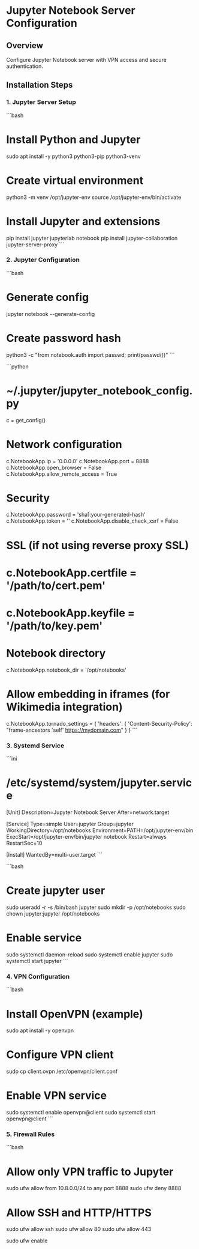 # Jupyter Notebook Server Configuration

## Overview

Configure Jupyter Notebook server with VPN access and secure authentication.

## Installation Steps

### 1. Jupyter Server Setup

\`\`\`bash
# Install Python and Jupyter
sudo apt install -y python3 python3-pip python3-venv

# Create virtual environment
python3 -m venv /opt/jupyter-env
source /opt/jupyter-env/bin/activate

# Install Jupyter and extensions
pip install jupyter jupyterlab notebook
pip install jupyter-collaboration jupyter-server-proxy
\`\`\`

### 2. Jupyter Configuration

\`\`\`bash
# Generate config
jupyter notebook --generate-config

# Create password hash
python3 -c "from notebook.auth import passwd; print(passwd())"
\`\`\`

\`\`\`python
# ~/.jupyter/jupyter_notebook_config.py
c = get_config()

# Network configuration
c.NotebookApp.ip = '0.0.0.0'
c.NotebookApp.port = 8888
c.NotebookApp.open_browser = False
c.NotebookApp.allow_remote_access = True

# Security
c.NotebookApp.password = 'sha1:your-generated-hash'
c.NotebookApp.token = ''
c.NotebookApp.disable_check_xsrf = False

# SSL (if not using reverse proxy SSL)
# c.NotebookApp.certfile = '/path/to/cert.pem'
# c.NotebookApp.keyfile = '/path/to/key.pem'

# Notebook directory
c.NotebookApp.notebook_dir = '/opt/notebooks'

# Allow embedding in iframes (for Wikimedia integration)
c.NotebookApp.tornado_settings = {
    'headers': {
        'Content-Security-Policy': "frame-ancestors 'self' https://mydomain.com"
    }
}
\`\`\`

### 3. Systemd Service

\`\`\`ini
# /etc/systemd/system/jupyter.service
[Unit]
Description=Jupyter Notebook Server
After=network.target

[Service]
Type=simple
User=jupyter
Group=jupyter
WorkingDirectory=/opt/notebooks
Environment=PATH=/opt/jupyter-env/bin
ExecStart=/opt/jupyter-env/bin/jupyter notebook
Restart=always
RestartSec=10

[Install]
WantedBy=multi-user.target
\`\`\`

\`\`\`bash
# Create jupyter user
sudo useradd -r -s /bin/bash jupyter
sudo mkdir -p /opt/notebooks
sudo chown jupyter:jupyter /opt/notebooks

# Enable service
sudo systemctl daemon-reload
sudo systemctl enable jupyter
sudo systemctl start jupyter
\`\`\`

### 4. VPN Configuration

\`\`\`bash
# Install OpenVPN (example)
sudo apt install -y openvpn

# Configure VPN client
sudo cp client.ovpn /etc/openvpn/client.conf

# Enable VPN service
sudo systemctl enable openvpn@client
sudo systemctl start openvpn@client
\`\`\`

### 5. Firewall Rules

\`\`\`bash
# Allow only VPN traffic to Jupyter
sudo ufw allow from 10.8.0.0/24 to any port 8888
sudo ufw deny 8888

# Allow SSH and HTTP/HTTPS
sudo ufw allow ssh
sudo ufw allow 80
sudo ufw allow 443

sudo ufw enable
